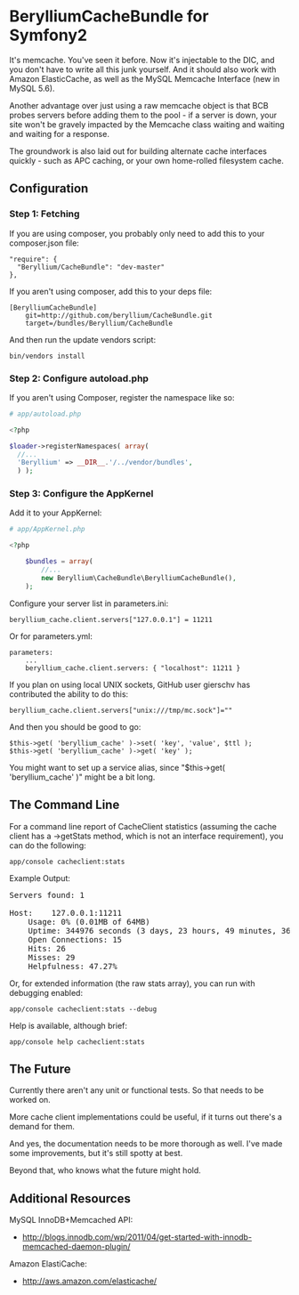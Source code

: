 BerylliumCacheBundle for Symfony2
=================================

It's memcache. You've seen it before. Now it's injectable to the DIC, and you don't have to write all this junk yourself. And it should also work with Amazon ElasticCache, as well as the MySQL Memcache Interface (new in MySQL 5.6).

Another advantage over just using a raw memcache object is that BCB probes servers before adding them to the pool - if a server is down, your site won't be gravely impacted by the Memcache class waiting and waiting and waiting for a response.

The groundwork is also laid out for building alternate cache interfaces quickly - such as APC caching, or your own home-rolled filesystem cache.

## Configuration

### Step 1: Fetching

If you are using composer, you probably only need to add this to your composer.json file:

    "require": {
      "Beryllium/CacheBundle": "dev-master"
    },

If you aren't using composer, add this to your deps file:

    [BerylliumCacheBundle]
        git=http://github.com/beryllium/CacheBundle.git
        target=/bundles/Beryllium/CacheBundle

And then run the update vendors script:

    bin/vendors install

### Step 2: Configure autoload.php

If you aren't using Composer, register the namespace like so:

```php
# app/autoload.php

<?php

$loader->registerNamespaces( array(
  //...
  'Beryllium' => __DIR__.'/../vendor/bundles',
  ) );
```

### Step 3: Configure the AppKernel

Add it to your AppKernel:

```php
# app/AppKernel.php

<?php

    $bundles = array(
        //...
        new Beryllium\CacheBundle\BerylliumCacheBundle(),
    );
```

Configure your server list in parameters.ini:

    beryllium_cache.client.servers["127.0.0.1"] = 11211 

Or for parameters.yml:

    parameters:
        ...
        beryllium_cache.client.servers: { "localhost": 11211 }

If you plan on using local UNIX sockets, GitHub user gierschv has contributed the ability to do this:

    beryllium_cache.client.servers["unix:///tmp/mc.sock"]=""

And then you should be good to go:
  
    $this->get( 'beryllium_cache' )->set( 'key', 'value', $ttl );
    $this->get( 'beryllium_cache' )->get( 'key' );

You might want to set up a service alias, since "$this->get( 'beryllium_cache' )" might be a bit long.

## The Command Line

For a command line report of CacheClient statistics (assuming the cache client has a ->getStats method, which is not an interface requirement), you can do the following:

    app/console cacheclient:stats

Example Output:
<pre>
Servers found: 1

Host:    127.0.0.1:11211
	Usage: 0% (0.01MB of 64MB)
	Uptime: 344976 seconds (3 days, 23 hours, 49 minutes, 36 seconds)
	Open Connections: 15
	Hits: 26
	Misses: 29
	Helpfulness: 47.27%
</pre>
Or, for extended information (the raw stats array), you can run with debugging enabled:

    app/console cacheclient:stats --debug

Help is available, although brief:

    app/console help cacheclient:stats

## The Future 

Currently there aren't any unit or functional tests. So that needs to be worked on.

More cache client implementations could be useful, if it turns out there's a demand for them.

And yes, the documentation needs to be more thorough as well. I've made some improvements, but it's still spotty at best.

Beyond that, who knows what the future might hold.

## Additional Resources

MySQL InnoDB+Memcached API: 

* http://blogs.innodb.com/wp/2011/04/get-started-with-innodb-memcached-daemon-plugin/

Amazon ElastiCache: 

* http://aws.amazon.com/elasticache/
